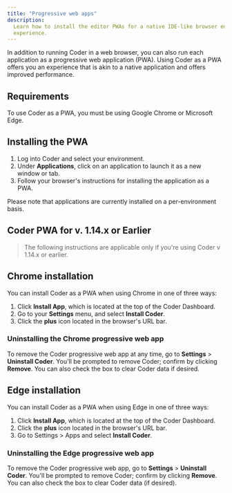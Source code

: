 ```yaml
---
title: "Progressive web apps"
description:
  Learn how to install the editor PWAs for a native IDE-like browser editing
  experience.
---
```


In addition to running Coder in a web browser, you can also run each application
as a progressive web application (PWA). Using Coder as a PWA offers you an
experience that is akin to a native application and offers improved performance.

## Requirements

To use Coder as a PWA, you must be using Google Chrome or Microsoft Edge.

## Installing the PWA

1. Log into Coder and select your environment.
1. Under **Applications**, click on an application to launch it as a new window
   or tab.
1. Follow your browser's instructions for installing the application as a PWA.

Please note that applications are currently installed on a per-environment
basis.

## Coder PWA for v. 1.14.x or Earlier

> The following instructions are applicable only if you're using Coder v 1.14.x
> or earlier.

## Chrome installation

You can install Coder as a PWA when using Chrome in one of three ways:

1. Click **Install App**, which is located at the top of the Coder Dashboard.
1. Go to your **Settings** menu, and select **Install Coder**.
1. Click the **plus** icon located in the browser's URL bar.

### Uninstalling the Chrome progressive web app

To remove the Coder progressive web app at any time, go to **Settings** >
**Uninstall Coder**. You'll be prompted to remove Coder; confirm by clicking
**Remove**. You can also check the box to clear Coder data if desired.

## Edge installation

You can install Coder as a PWA when using Edge in one of three ways:

1. Click **Install App**, which is located at the top of the Coder Dashboard.
1. Click the **plus** icon located in the browser's URL bar.
1. Go to Settings > Apps and select **Install Coder**.

### Uninstalling the Edge progressive web app

To remove the Coder progressive web app, go to **Settings** > **Uninstall
Coder**. You'll be prompted to remove Coder; confirm by clicking **Remove**. You
can also check the box to clear Coder data (if desired).
